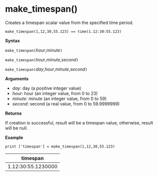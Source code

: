 # make_timespan()

Creates a timespan scalar value from the specified time period.

    make_timespan(1,12,30,55.123) == time(1.12:30:55.123)

**Syntax**

`make_timespan(`*hour*,*minute*`)`

`make_timespan(`*hour*,*minute*,*second*`)`

`make_timespan(`*day*,*hour*,*minute*,*second*`)`

**Arguments**

* *day*: day (a positive integer value)
* *hour*: hour (an integer value, from 0 to 23)
* *minute*: minute (an integer value, from 0 to 59)
* *second*: second (a real value, from 0 to 59.9999999)

**Returns**

If creation is successful, result will be a timespan value, otherwise, result will be null.
 
**Example**

<!-- csl -->
```
print ['timespan'] = make_timespan(1,12,30,55.123)

```

|timespan|
|---|
|1.12:30:55.1230000|



